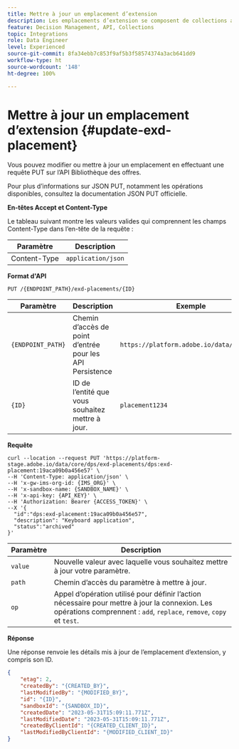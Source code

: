 ```yaml
---
title: Mettre à jour un emplacement d’extension
description: Les emplacements d’extension se composent de collections associées à des contraintes et à des méthodes de classement pour déterminer les offres.
feature: Decision Management, API, Collections
topic: Integrations
role: Data Engineer
level: Experienced
source-git-commit: 8fa34ebb7c853f9af5b3f58574374a3acb641dd9
workflow-type: ht
source-wordcount: '148'
ht-degree: 100%

---
```


# Mettre à jour un emplacement d’extension {#update-exd-placement}

Vous pouvez modifier ou mettre à jour un emplacement en effectuant une requête PUT sur l’API Bibliothèque des offres.

Pour plus d’informations sur JSON PUT, notamment les opérations disponibles, consultez la documentation JSON PUT officielle.

**En-têtes Accept et Content-Type**

Le tableau suivant montre les valeurs valides qui comprennent les champs Content-Type dans l’en-tête de la requête :

| Paramètre | Description |
| --------- | ----------- |
| Content-Type | `application/json` |

**Format d&#39;API**

```http
PUT /{ENDPOINT_PATH}/exd-placements/{ID}
```

| Paramètre | Description | Exemple |
| --------- | ----------- | ------- |
| `{ENDPOINT_PATH}` | Chemin d’accès de point d’entrée pour les API Persistence | `https://platform.adobe.io/data/core/dps` |
| `{ID}` | ID de l’entité que vous souhaitez mettre à jour. | `placement1234` |

**Requête**

```shell
curl --location --request PUT 'https://platform-stage.adobe.io/data/core/dps/exd-placements/dps:exd-placement:19aca09b0a456e57' \
--H 'Content-Type: application/json' \
--H 'x-gw-ims-org-id: {IMS_ORG}' \
--H 'x-sandbox-name: {SANDBOX_NAME}' \
--H 'x-api-key: {API_KEY}' \
--H 'Authorization: Bearer {ACCESS_TOKEN}' \
--X '{
  "id":"dps:exd-placement:19aca09b0a456e57",
  "description": "Keyboard application",
  "status":"archived"
}'
```

| Paramètre | Description |
| --------- | ----------- |
| `value` | Nouvelle valeur avec laquelle vous souhaitez mettre à jour votre paramètre. |
| `path` | Chemin d’accès du paramètre à mettre à jour. |
| `op` | Appel d’opération utilisé pour définir l’action nécessaire pour mettre à jour la connexion. Les opérations comprennent : `add`, `replace`, `remove`, `copy` et `test`. |

**Réponse**

Une réponse renvoie les détails mis à jour de l’emplacement d’extension, y compris son ID.

```json
{
    "etag": 2,
    "createdBy": "{CREATED_BY}",
    "lastModifiedBy": "{MODIFIED_BY}",
    "id": "{ID}",
    "sandboxId": "{SANDBOX_ID}",
    "createdDate": "2023-05-31T15:09:11.771Z",
    "lastModifiedDate": "2023-05-31T15:09:11.771Z",
    "createdByClientId": "{CREATED_CLIENT_ID}",
    "lastModifiedByClientId": "{MODIFIED_CLIENT_ID}"
}
```
